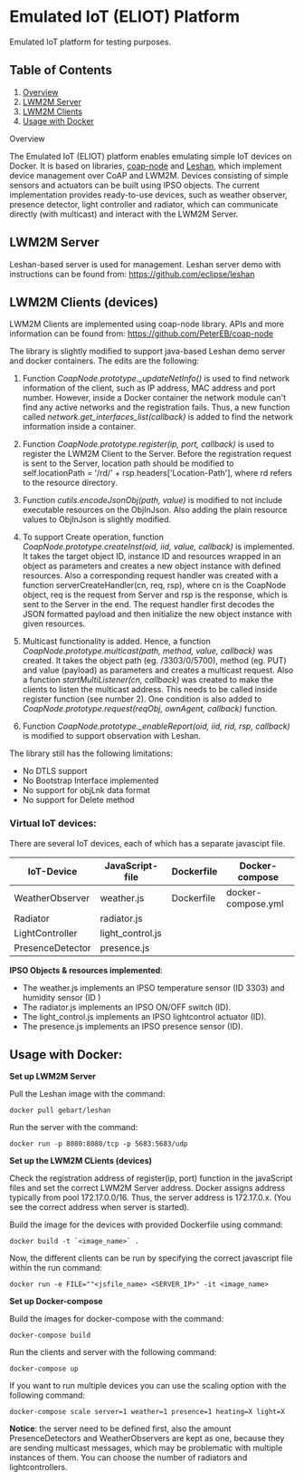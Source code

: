# Emulated IoT (ELIOT) Platform

Emulated IoT platform for testing purposes.

## Table of Contents

1. [Overview](#Overview)  
2. [LWM2M Server](#Server)  
3. [LWM2M Clients](#Client)  
4. [Usage with Docker](#Usage)  

<a name="Overview"></a>
Overview

The Emulated IoT (ELIOT) platform enables emulating simple IoT devices on Docker. It is based on libraries, [coap-node](https://github.com/PeterEB/coap-node) and [Leshan](https://github.com/eclipse/leshan), which implement device management over CoAP and LWM2M. Devices consisting of simple sensors and actuators can be built using IPSO objects. The current implementation provides ready-to-use devices, such as weather observer, presence detector, light controller and radiator, which can communicate directly (with multicast) and interact with the LWM2M Server.

<a name="Server"></a>
## LWM2M Server

Leshan-based server is used for management. Leshan server demo with instructions can be found from: https://github.com/eclipse/leshan

<a name="Client"></a>
## LWM2M Clients (devices)

LWM2M Clients are implemented using coap-node library. APIs and more information can be found from: https://github.com/PeterEB/coap-node

The library is slightly modified to support java-based Leshan demo server and docker containers. The edits are the following:

1. Function *CoapNode.prototype._updateNetInfo()* is used to find network information of the client, such as IP address, MAC address and port number. However, inside a Docker container the network module can't find any active networks and the registration fails. Thus, a new function called *network.get_interfaces_list(callback)* is added to find the network information inside a container.

2. Function *CoapNode.prototype.register(ip, port, callback)* is used to register the LWM2M Client to the Server. Before the registration request is sent to the Server, location path should be modified to self.locationPath = '/rd/' + rsp.headers['Location-Path'], where rd refers to the resource directory.

3. Function *cutils.encodeJsonObj(path, value)* is modified to not include executable resources on the ObjInJson. Also adding the plain resource values to ObjInJson is slightly modified.

4. To support Create operation, function *CoapNode.prototype.createInst(oid, iid, value, callback)* is implemented. It takes the target object ID, instance ID and resources wrapped in an object as parameters and creates a new object instance with defined resources. Also a corresponding request handler was created with a function serverCreateHandler(cn, req, rsp), where cn is the CoapNode object, req is the request from Server and rsp is the response, which is sent to the Server in the end. The request handler first decodes the JSON formatted payload and then initialize the new object instance with given resources.

5. Multicast functionality is added. Hence, a function *CoapNode.prototype.multicast(path, method, value, callback)* was created. It takes the object path (eg. /3303/0/5700), method (eg. PUT) and value (payload) as parameters and creates a multicast request. Also a function *startMultiListener(cn, callback)* was created to make the clients to listen the multicast address. This needs to be called inside register function (see number 2). One condition is also added to *CoapNode.prototype.request(reqObj, ownAgent, callback)* function.

6. Function *CoapNode.prototype._enableReport(oid, iid, rid, rsp, callback)* is modified to support observation with Leshan.


The library still has the following limitations:

* No DTLS support
* No Bootstrap Interface implemented
* No support for objLnk data format
* No support for Delete method


### Virtual IoT devices:

There are several IoT devices, each of which has a separate javascipt file.

IoT-Device | JavaScript-file | Dockerfile | Docker-compose
------------ | -------------- | ----------|---------------
WeatherObserver | weather.js | Dockerfile | docker-compose.yml
Radiator | radiator.js
LightController | light_control.js
PresenceDetector | presence.js

**IPSO Objects & resources implemented**:

* The weather.js implements an IPSO temperature sensor (ID 3303) and humidity sensor (ID )
* The radiator.js implements an IPSO ON/OFF switch (ID).
* The light_control.js implements an IPSO lightcontrol actuator (ID).
* The presence.js implements an IPSO presence sensor (ID).

<a name="Usage"></a>
## Usage with Docker:


**Set up LWM2M Server**

Pull the Leshan image with the command:

```
docker pull gebart/leshan
```
Run the server with the command:
```
docker run -p 8080:8080/tcp -p 5683:5683/udp
```

**Set up the LWM2M CLients (devices)**

Check the registration address of register(ip, port) function in the javaScript files and set the correct LWM2M Server address. Docker assigns address typically from pool 172.17.0.0/16. Thus, the server address is 172.17.0.x. (You see the correct address when server is started).

Build the image for the devices with provided Dockerfile using command:
```
docker build -t `<image_name>` .
```
Now, the different clients can be run by specifying the correct javascript file within the run command:
```
docker run -e FILE=""<jsfile_name> <SERVER_IP>" -it <image_name> 
```

**Set up Docker-compose**

Build the images for docker-compose with the command:
```
docker-compose build
```
Run the clients and server with the following command:
```
docker-compose up
```
If you want to run multiple devices you can use the scaling option with the following command:
```
docker-compose scale server=1 weather=1 presence=1 heating=X light=X
```
**Notice**: the server need to be defined first, also the amount PresenceDetectors and WeatherObservers are kept as one, because they are sending multicast messages, which may be problematic with multiple instances of them. You can choose the number of radiators and lightcontrollers.
